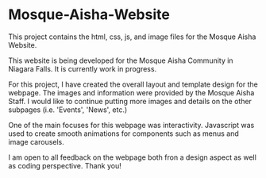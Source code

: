 # Mosque-Aisha-Website
This project contains the html, css, js, and image files for the Mosque Aisha Website.

This website is being developed for the Mosque Aisha Community in Niagara Falls. It is currently work in progress.

For this project, I have created the overall layout and template design for the webpage. The images and information were provided by the Mosque Aisha Staff.
I would like to continue putting more images and details on the other subpages (i.e. 'Events', 'News', etc.)

One of the main focuses for this webpage was interactivity. Javascript was used to create smooth animations for components such as menus and image carousels.

I am open to all feedback on the webpage both fron a design aspect as well as coding perspective. Thank you!
